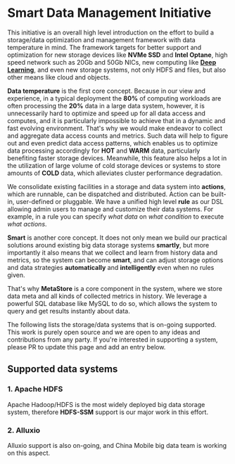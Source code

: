 # Smart Data Management Initiative

This initiative is an overall high level introduction on the effort to build a storage/data optimization and management framework with data temperature
in mind. The framework targets for better support and optimization for new storage devices like **NVMe SSD** and **Intel Optane**, high speed
network such as 20Gb and 50Gb NICs, new computing like **[Deep Learning](https://github.com/Intel-bigdata/HDL)**, and even new storage systems, not only HDFS and files, but also other means like cloud and objects.

**Data temperature** is the first core concept. Because in our view and experience, in a typical deployment the **80%** of computing workloads are often processing the **20%** data in a large data system, however, it is unnecessarily hard to optimize and speed up for all data access and computes, and it is particularly impossible to achieve that in a dynamic and fast evolving environment. That's why we would make endeavor to collect and aggregate data access counts and metrics. Such data will help to figure out and even predict data access patterns, which enables us to optimize data processing accordingly for **HOT** and **WARM** data, particularly benefiting faster storage devices. Meanwhile, this feature also helps a lot in the utilization of large volume of cold storage devices or systems to store amounts of **COLD** data, which alleviates cluster performance degradation.

We consolidate existing facilities in a storage and data system into **actions**, which are runnable, can be dispatched and distributed. Action can be built-in, user-defined or pluggable. We have a unified high level **rule** as our DSL allowing admin users to manage and customize their data systems. For example, in a rule you can specify *what data* on *what condition* to execute *what actions*.

**Smart** is another core concept. It does not only mean we build our practical solutions around existing big data storage systems **smartly**, but more importantly it also means that we collect and learn from history data and metrics, so the system can become **smart**, and can adjust storage options and data strategies **automatically** and **intelligently** even when no rules given.

That's why **MetaStore** is a core component in the system, where we store data meta and all kinds of collected metrics in history. We leverage a powerful SQL database like MySQL to do so, which allows the system to query and get results instantly about data.

The following lists the storage/data systems that is on-going supported. This work is purely open source and we are open to any ideas and contributions from any party. If you're interested in supporting a system, please PR to update this page and add an entry below.

Supported data systems
---------------------
### 1. Apache HDFS
Apache Hadoop/HDFS is the most widely deployed big data storage system, therefore **HDFS-SSM** support is our major work in this effort.

### 2. Alluxio
Alluxio support is also on-going, and China Mobile big data team is working on this aspect.
